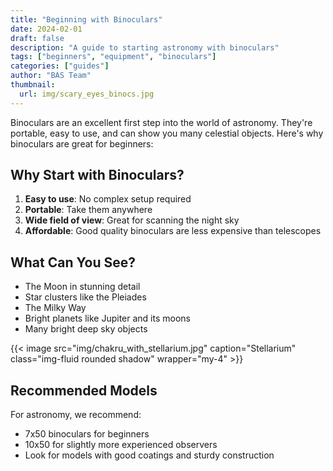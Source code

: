 ```yaml
---
title: "Beginning with Binoculars"
date: 2024-02-01
draft: false
description: "A guide to starting astronomy with binoculars"
tags: ["beginners", "equipment", "binoculars"]
categories: ["guides"]
author: "BAS Team"
thumbnail:
  url: img/scary_eyes_binocs.jpg
---
```


Binoculars are an excellent first step into the world of astronomy. They're portable, easy to use, and can show you many celestial objects. Here's why binoculars are great for beginners:

## Why Start with Binoculars?

1. **Easy to use**: No complex setup required
2. **Portable**: Take them anywhere
3. **Wide field of view**: Great for scanning the night sky
4. **Affordable**: Good quality binoculars are less expensive than telescopes

## What Can You See?

- The Moon in stunning detail
- Star clusters like the Pleiades
- The Milky Way
- Bright planets like Jupiter and its moons
- Many bright deep sky objects

{{< image src="img/chakru_with_stellarium.jpg" caption="Stellarium" class="img-fluid rounded shadow" wrapper="my-4" >}}

## Recommended Models

For astronomy, we recommend:

- 7x50 binoculars for beginners
- 10x50 for slightly more experienced observers
- Look for models with good coatings and sturdy construction
